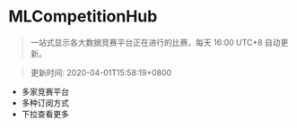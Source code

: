 # MLCompetitionHub

> 一站式显示各大数据竞赛平台正在进行的比赛，每天 16:00 UTC+8 自动更新。
  
> 更新时间: 2020-04-01T15:58:19+0800 

* 多家竞赛平台
* 多种订阅方式
* 下拉查看更多